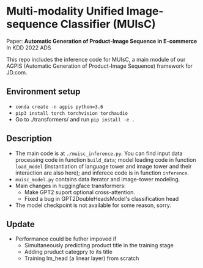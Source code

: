 # Multi-modality Unified Image-sequence Classifier (MUIsC)
Paper: **Automatic Generation of Product-Image Sequence in E-commerce**
<br>
In KDD 2022 ADS 
<br>

This repo includes the inference code for MUIsC, a main module of our AGPIS (Automatic Generation of Product-Image Sequence) framework for JD.com.

## Environment setup
- ```conda create -n agpis python=3.6 ```
- ```pip3 install torch torchvision torchaudio```
- Go to ./transformers/ and run ```pip install -e .```

## Description
- The main code is at ```./muisc_inference.py```. You can find input data processing code in function ```build_data```; model loading code in function ```load_model``` (instantiation of language tower and image tower and their interaction are also here); and inferece code is in function ```inference```.  
- ```muisc_model.py``` contains data iterator and image-tower modeling. 
- Main changes in huggingface transformers:
  - Make GPT2 suport optional cross-attention.
  - Fixed a bug in GPT2DoubleHeadsModel's classification head
- The model checkpoint is not available for some reason, sorry.

## Update
- Performance could be futher impoved if
  - Simultaneously predicting product title in the training stage
  - Adding pruduct categpry to its title
  - Training lm_head (a linear layer) from scratch
